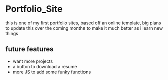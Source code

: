 # Portfolio_Site

this is one of my first portfolio sites, based off an online template, big plans to update this over the coming months to make it much better as i learn new things



## future features

- want more projects
- a button to download a resume
- more JS to add some funky functions

